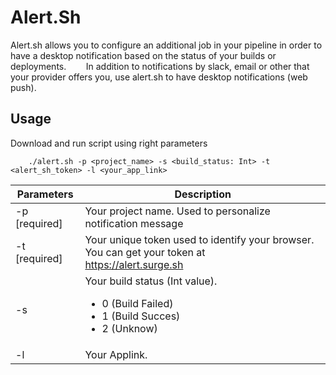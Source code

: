 # Alert.Sh

Alert.sh allows you to configure an additional job in your pipeline in order to have a desktop notification based on the status of your builds or deployments.
   
   In addition to notifications by slack, email or other that your provider offers you, use alert.sh to have desktop notifications (web push).


## Usage 

Download and run script using right parameters 

```shell
    ./alert.sh -p <project_name> -s <build_status: Int> -t <alert_sh_token> -l <your_app_link>
``` 

| Parameters    | Description                                                                                                        |
| ------------- | ------------------------------------------------------------------------------------------------------------------ |
| -p [required] | Your project name. Used to personalize notification message                                                        |
| -t [required] | Your unique token used to identify your browser. You can get your token at <br/> https://alert.surge.sh                  |
| -s            | Your build status (Int value).<ul> <li> 0 (Build Failed) </li>  <li>1 (Build Succes)  </li>  <li> 2 (Unknow) </li> |
| -l            | Your Applink.                                                                                                      |





